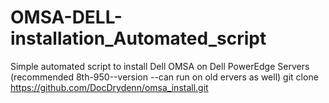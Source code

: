 # OMSA-DELL-installation_Automated_script
Simple automated script to install Dell OMSA on Dell PowerEdge Servers (recommended 8th-950--version  --can run on old ervers as well)
git clone https://github.com/DocDrydenn/omsa_install.git

